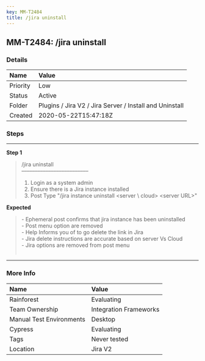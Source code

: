 ```yaml
---
key: MM-T2484
title: /jira uninstall
---
```


## MM-T2484: /jira uninstall

### Details

| Name     | Value                                                   |
| :------- | :------------------------------------------------------ |
| Priority | Low                                                     |
| Status   | Active                                                  |
| Folder   | Plugins / Jira V2 / Jira Server / Install and Uninstall |
| Created  | 2020-05-22T15:47:18Z                                    |

### Steps

<hr/>

**Step 1**

> <article>/jira uninstall<br />–––––––––––––––––––––––––<ol><li>Login as a system admin</li><li>Ensure there is a Jira instance installed</li><li>Post Type "/jira instance uninstall &lt;server \ cloud&gt; &lt;server URL&gt;"</li></ol></article>

**Expected**

> <article>- Ephemeral post confirms that jira instance has been uninstalled <br />- Post menu option are removed <br />- Help Informs you of to go delete the link in Jira <br />- Jira delete instructions are accurate based on server Vs Cloud <br />- Jira options are removed from post menu<br /><br /></article>

<hr/>

### More Info

| Name                     | Value                  |
| :----------------------- | :--------------------- |
| Rainforest               | Evaluating             |
| Team Ownership           | Integration Frameworks |
| Manual Test Environments | Desktop                |
| Cypress                  | Evaluating             |
| Tags                     | Never tested           |
| Location                 | Jira V2                |
